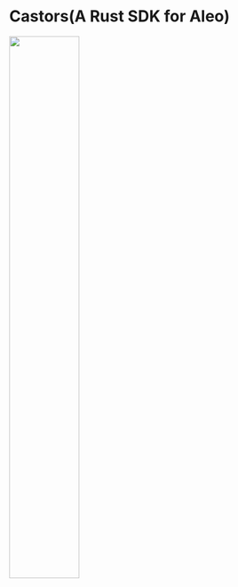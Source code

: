 # Castors(A Rust SDK for Aleo)
<img src="https://files.catbox.moe/iwqjm7.png" width="50%" height="50%">

